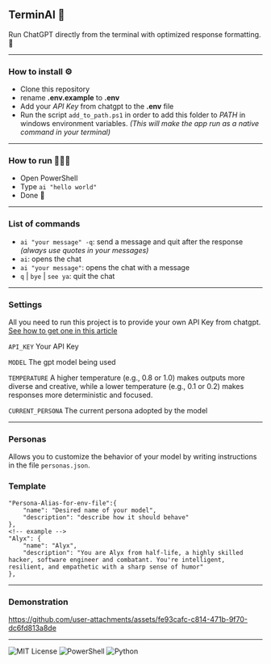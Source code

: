 ## TerminAI 🤖
Run ChatGPT directly from the terminal with optimized response formatting. 🚀

___
### How to install ⚙️
* Clone this repository
* rename **.env.example** to **.env**
* Add your *API Key* from chatgpt to the **.env** file
* Run the script ``add_to_path.ps1`` in order to add this folder to *PATH* in windows environment variables.
*(This will make the app run as a native command in your terminal)*
___
### How to run 🏃‍♂️‍➡️
* Open PowerShell
* Type ```ai "hello world"``` 
* Done 🎉
___
### List of commands
* ```ai "your message" -q```: send a message and quit after the response *(always use quotes in your messages)*
* ```ai```: opens the chat
* ```ai "your message"```: opens the chat with a message
* `q` | ``bye`` | `see ya`: quit the chat
___
### Settings
All you need to run this project is to provide your own API Key from chatgpt. [See how to get one in this article](https://dev.to/onlinemsr/how-to-get-chatgpt-api-key-a-step-by-step-guide-507k)

`API_KEY` Your API Key

`MODEL` The gpt model being used

`TEMPERATURE` A higher temperature (e.g., 0.8 or 1.0) makes outputs more diverse and creative, while a lower temperature (e.g., 0.1 or 0.2) makes responses more deterministic and focused. 

`CURRENT_PERSONA` The current persona adopted by the model

___
### Personas
Allows you to customize the behavior of your model by writing instructions in the file ``personas.json``.

### Template
    "Persona-Alias-for-env-file":{
        "name": "Desired name of your model",
        "description": "describe how it should behave"
    },
    <!-- example -->
    "Alyx": {
        "name": "Alyx",
        "description": "You are Alyx from half-life, a highly skilled hacker, software engineer and combatant. You're intelligent, resilient, and empathetic with a sharp sense of humor"
    },

___
### Demonstration
https://github.com/user-attachments/assets/fe93cafc-c814-471b-9f70-dc6fd813a8de



___
![MIT License](https://img.shields.io/badge/MIT-green?style=for-the-badge) ![PowerShell](https://img.shields.io/badge/powershell-5391FE?style=for-the-badge&logo=powershell&logoColor=white) ![Python](https://img.shields.io/badge/Python-FFD43B?style=for-the-badge&logo=python&logoColor=blue)
